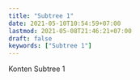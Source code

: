 ```yaml
---
title: "Subtree 1"
date: 2021-05-10T10:54:59+07:00
lastmod: 2021-05-08T21:46:21+07:00
draft: false
keywords: ["Subtree 1"]
---
```


Konten Subtree 1